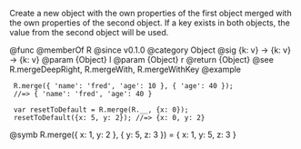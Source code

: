 Create a new object with the own properties of the first object merged with
the own properties of the second object. If a key exists in both objects,
the value from the second object will be used.

@func
@memberOf R
@since v0.1.0
@category Object
@sig {k: v} -> {k: v} -> {k: v}
@param {Object} l
@param {Object} r
@return {Object}
@see R.mergeDeepRight, R.mergeWith, R.mergeWithKey
@example

     R.merge({ 'name': 'fred', 'age': 10 }, { 'age': 40 });
     //=> { 'name': 'fred', 'age': 40 }

     var resetToDefault = R.merge(R.__, {x: 0});
     resetToDefault({x: 5, y: 2}); //=> {x: 0, y: 2}
@symb R.merge({ x: 1, y: 2 }, { y: 5, z: 3 }) = { x: 1, y: 5, z: 3 }

